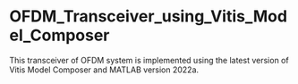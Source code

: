 # OFDM_Transceiver_using_Vitis_Model_Composer
This transceiver of OFDM system is implemented using the latest version of Vitis Model Composer and MATLAB version 2022a.
